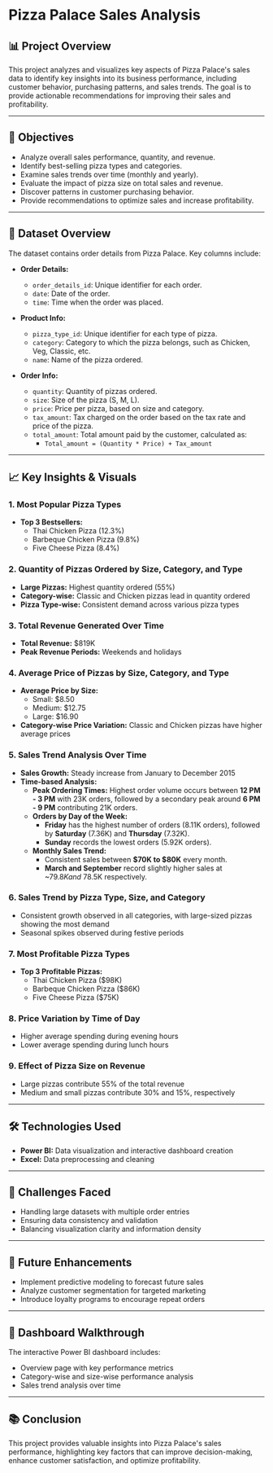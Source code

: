 # Pizza Palace Sales Analysis

## 📊 Project Overview

This project analyzes and visualizes key aspects of Pizza Palace's sales data to identify key insights into its business performance, including customer behavior, purchasing patterns, and sales trends. The goal is to provide actionable recommendations for improving their sales and profitability.

---

## 🎯 Objectives

- Analyze overall sales performance, quantity, and revenue.
- Identify best-selling pizza types and categories.
- Examine sales trends over time (monthly and yearly).
- Evaluate the impact of pizza size on total sales and revenue.
- Discover patterns in customer purchasing behavior.
- Provide recommendations to optimize sales and increase profitability.

---

## 📂 Dataset Overview

The dataset contains order details from Pizza Palace. Key columns include:

- **Order Details:**

  - `order_details_id`: Unique identifier for each order.
  - `date`: Date of the order.
  - `time`: Time when the order was placed.

- **Product Info:**

  - `pizza_type_id`: Unique identifier for each type of pizza.
  - `category`: Category to which the pizza belongs, such as Chicken, Veg, Classic, etc.
  - `name`: Name of the pizza ordered.

- **Order Info:**

  - `quantity`: Quantity of pizzas ordered.
  - `size`: Size of the pizza (S, M, L).
  - `price`: Price per pizza, based on size and category.
  - `tax_amount`: Tax charged on the order based on the tax rate and price of the pizza.
  - `total_amount`: Total amount paid by the customer, calculated as:
    - `Total_amount = (Quantity * Price) + Tax_amount`

---

## 📈 Key Insights & Visuals

### 1. **Most Popular Pizza Types**

- **Top 3 Bestsellers:**
  - Thai Chicken Pizza (12.3%)
  - Barbeque Chicken Pizza (9.8%)
  - Five Cheese Pizza (8.4%)

### 2. **Quantity of Pizzas Ordered by Size, Category, and Type**

- **Large Pizzas:** Highest quantity ordered (55%)
- **Category-wise:** Classic and Chicken pizzas lead in quantity ordered
- **Pizza Type-wise:** Consistent demand across various pizza types

### 3. **Total Revenue Generated Over Time**

- **Total Revenue:** $819K
- **Peak Revenue Periods:** Weekends and holidays

### 4. **Average Price of Pizzas by Size, Category, and Type**

- **Average Price by Size:**
  - Small: $8.50
  - Medium: $12.75
  - Large: $16.90
- **Category-wise Price Variation:** Classic and Chicken pizzas have higher average prices

### 5. **Sales Trend Analysis Over Time**

- **Sales Growth:** Steady increase from January to December 2015
- **Time-based Analysis:**
  - **Peak Ordering Times:** Highest order volume occurs between **12 PM - 3 PM** with 23K orders, followed by a secondary peak around **6 PM - 9 PM** contributing 21K orders.
  - **Orders by Day of the Week:**
    - **Friday** has the highest number of orders (8.11K orders), followed by **Saturday** (7.36K) and **Thursday** (7.32K).
    - **Sunday** records the lowest orders (5.92K orders).
  - **Monthly Sales Trend:**
    - Consistent sales between **$70K to $80K** every month.
    - **March and September** record slightly higher sales at ~$79.8K and ~$78.5K respectively.

### 6. **Sales Trend by Pizza Type, Size, and Category**

- Consistent growth observed in all categories, with large-sized pizzas showing the most demand
- Seasonal spikes observed during festive periods

### 7. **Most Profitable Pizza Types**

- **Top 3 Profitable Pizzas:**
  - Thai Chicken Pizza ($98K)
  - Barbeque Chicken Pizza ($86K)
  - Five Cheese Pizza ($75K)

### 8. **Price Variation by Time of Day**

- Higher average spending during evening hours
- Lower average spending during lunch hours

### 9. **Effect of Pizza Size on Revenue**

- Large pizzas contribute 55% of the total revenue
- Medium and small pizzas contribute 30% and 15%, respectively

---

## 🛠️ Technologies Used

- **Power BI:** Data visualization and interactive dashboard creation
- **Excel:** Data preprocessing and cleaning

---

## 📌 Challenges Faced

- Handling large datasets with multiple order entries
- Ensuring data consistency and validation
- Balancing visualization clarity and information density

---

## 🚀 Future Enhancements

- Implement predictive modeling to forecast future sales
- Analyze customer segmentation for targeted marketing
- Introduce loyalty programs to encourage repeat orders

---

## 🎥 Dashboard Walkthrough

The interactive Power BI dashboard includes:

- Overview page with key performance metrics
- Category-wise and size-wise performance analysis
- Sales trend analysis over time

---

## 📚 Conclusion

This project provides valuable insights into Pizza Palace's sales performance, highlighting key factors that can improve decision-making, enhance customer satisfaction, and optimize profitability.

